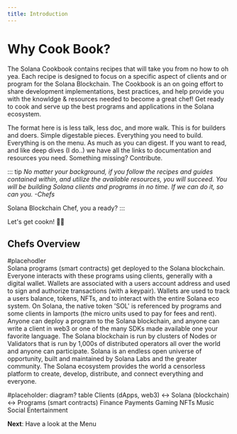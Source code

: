 ```yaml
---
title: Introduction
---
```


# Why Cook Book?

The Solana Cookbook contains recipes that will take you from no how to oh yea. Each recipe is designed to focus on a specific aspect of clients and or program for the Solana Blockchain. The Cookbook is an on going effort to share development implementations, best practices, and help provide you with the knowldge & resources needed to become a great chef! Get ready to cook and serve up the best programs and applications in the Solana ecosystem.

The format here is is less talk, less doc, and more walk. This is for builders and doers. Simple digestable pieces. Everything you need to build. Everything is on the menu. As much as you can digest. If you want to read, and like deep dives (I do..) we have all the links to documentation and resources you need. Something missing? Contribute.

::: tip
*No matter your background, if you follow the recipes and guides contained within, and utilize the available resources, you will succeed. You will be building Solana clients and programs in no time. If we can do it, so can you.   -Chefs*

Solana Blockchain Chef, you a ready? 
:::


Let's get cookn! :man_cook:

## Chefs Overview

#placehodler<br>
Solana programs (smart contracts) get deployed to the Solana blockchain. Everyone interacts with these programs using clients, generally with a digital wallet. Wallets are associated with a users account address and used to sign and authorize transactions (with a keypair). Wallets are used to track a users balance, tokens, NFTs, and to interact with the entire Solana eco system. On Solana, the native token 'SOL' is referenced by programs and some clients in lamports (the micro units used to pay for fees and rent). Anyone can deploy a program to the Solana blockchain, and anyone can write a client in web3 or one of the many SDKs made available one your favorite language. The Solana blockchain is run by clusters of Nodes or Validators that is run by 1,000s of distributed operators all over the world and anyone can participate. Solana is an endless open universe of opportunity, built and maintained by Solana Labs and the greater community. The Solana ecosystem provides the world a censorless platform to create, develop, distribute, and connect everything and everyone.

#placeholder: diagram? table
Clients (dApps, web3) <-> Solana (blockchain) <-> Programs (smart contracts)
Finance
Payments
Gaming
NFTs
Music
Social
Entertainment

<strong>Next</strong>: Have a look at the Menu

<br/>


